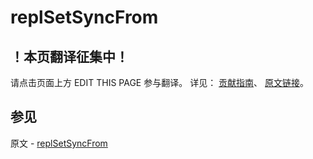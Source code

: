 # replSetSyncFrom

## ！本页翻译征集中！

请点击页面上方 EDIT THIS PAGE 参与翻译。
详见：
[贡献指南]( https://github.com/JinMuInfo/MongoDB-Manual-zh/blob/master/CONTRIBUTING.md )、
[原文链接](  https://docs.mongodb.com/manual/reference/command/replSetSyncFrom/  )。

## 参见

原文 - [replSetSyncFrom]( https://docs.mongodb.com/manual/reference/command/replSetSyncFrom/ )

